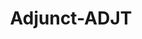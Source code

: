---
word: "true"

title: "Adjunct-ADJT"

categories: ['']

tags: ['Adjunct', 'ADJT']

arwords: 'الملحق'

arexps: []

enwords: ['Adjunct-ADJT']

enexps: []

arlexicons: 'ل'

enlexicons: 'A'

authors: ['Ruqayya Roshdy']

translators: ['']

citations: 'مقدمة في حوسبة اللغة العربية'

sources: 'مركز الملك عبدالله بن عبدالعزيز الدولي لخدمة اللغة العربية'

slug: ""
---